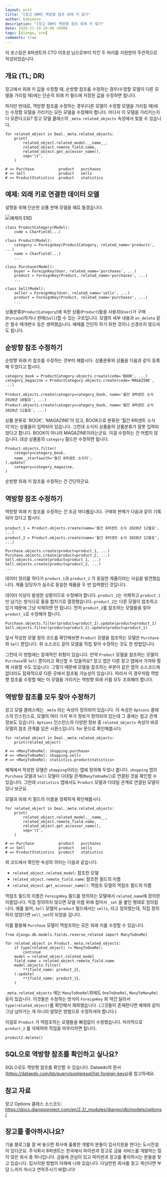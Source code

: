 ```yaml
---
layout: post
title: "[장고 ORM] 역방향 참조 외래 키 찾기"
author: bakyeono
description: "[장고 ORM] 역방향 참조 외래 키 찾기"
date: 2020-11-29 20:00 +0900
tags: [django, orm]
comments: true
---
```


이 포스팅은 8퍼센트의 CTO 이호성 님으로부터 치킨 두 마리를 지원받아 주관적으로 작성되었습니다.

## 개요 (TL; DR)

장고에서 외래 키 값을 수정할 때, 순방향 참조를 수정하는 경우(수정할 모델이 다른 모델을 가리킬 때)에는 단순히 외래 키 필드에 저장된 값을 수정하면 됩니다.

하지만 반대로, 역방향 참조를 수정하는 경우(다른 모델이 수정할 모델을 가리킬 때)에는 수정할 모델을 가리키는 모든 모델을 수정해야 합니다. 어디서 이 모델을 가리키는지 다 모른다고요? 장고 모델 클래스의 `_meta.related_objects` 속성에서 찾을 수 있습니다.

```
for related_object in Deal._meta.related_objects:
    print(
        related_object.related_model.__name__,
        related_object.remote_field.name,
        related_object.get_accessor_name(),
        sep='\t',
    )

# => Purchase           product   purchases
# => Sell               product   sells
# => ProductStatistics  product   statistics
```

## 예제: 외래 키로 연결한 데이터 모델

설명을 위해 단순한 상품 판매 모델을 예로 들겠습니다.

![예제의 ERD](/images/django-reversed-foreign-keys-img-1.png)

```
class ProductCategory(Model):
    code = CharField(...)

class Product(Model):
    category = Foreignkey(ProductCategory, related_name='products', ...)
    name = CharField(...)
    ...

class Purchase(Model):
    buyer = ForeignKey(User, related_name='purchases', ...)
    product = ForeignKey(Product, related_name='purchases', ...)
    ...

class Sell(Model):
    seller = ForeignKey(User, related_name='sells', ...)
    product = ForeignKey(Product, related_name='purchases', ...)
    ...
```

상품분류(`ProductCategory`)에 속한 상품(`Product`)들을 사용자(`User`)가 구매(`Purcase`)하거나 판매(`Sell`)할 수 있는 구조입니다. 모델의 세부 내용과 `on_delete` 같은 필수 매개변수 등은 생략했습니다. 예제를 간단히 하기 위한 것이니 신경쓰지 않으셔도 됩니다.

## 순방향 참조 수정하기

순방향 외래 키 참조를 수정하는 것부터 해봅시다. 상품분류와 상품을 다음과 같이 등록해 두었다고 합시다.

```
category_book = ProductCategory.objects.create(code='BOOK', ...)
category_magazine = ProductCategory.objects.create(code='MAGAZINE', ...)

Product.objects.create(category=category_book, name='월간 8퍼센트 소식 2020년 10월호', ...)
Product.objects.create(category=category_book, name='월간 8퍼센트 소식 2020년 11월호', ...)
```

상품 분류로 'BOOK', 'MAGAZINE'이 있고, BOOK으로 분류된 '월간 8퍼센트 소식지'라는 상품들이 입력되어 있습니다. 그런데 소식지 상품들의 상품분류가 잘못 입력되었다고 합니다. BOOK이 아니라 MAGAZINE이라는군요. 이걸 수정하는 건 어렵지 않습니다. 대상 상품들의 `category` 필드만 수정하면 됩니다.

```
Product.objects.filter(
    category=category_book,
    name__startswith='월간 8퍼센트 소식지',
).update(
    category=category_magazine,
)
```

순방향 외래 키 참조를 수정하는 건 간단하군요.

## 역방향 참조 수정하기

역방향 외래 키 참조를 수정하는 건 조금 까다롭습니다. 구매와 판매가 다음과 같이 기록되어 있다고 합시다.

```
product_1 = Product.objects.create(name='월간 8퍼센트 소식 2020년 12월호', ...)
product_2 = Product.objects.create(name='월간 8퍼센트 소식 2020년 12월호', ...)

Purchase.objects.create(product=product_1, ...)
Purchase.objects.create(product=product_2, ...)
Sell.objects.create(product=product_1, ...)
Sell.objects.create(product=product_2, ...)
...
```

데이터 정리를 하다가 `product_1`과 `product_2` 가 동일한 제품이라는 사실을 발견했습니다. 제품 담당자가 실수로 동일한 제품을 두 번 입력했던 것입니다.

데이터 이상이 발생한 상황이므로 수정해야 합니다. `product_2`는 삭제하고 `product_1`만 남기는 방식으로 둘을 합치기로 결정했습니다. `product_2`는 다른 모델이 참조하고 있기 때문에 그냥 삭제하면 안 됩니다. 먼저 `product_2`를 참조하는 모델들을 찾아  `product_1`로 수정해야 합니다.

```
Purchase.objects.filter(product=product_2).update(product=product_1)
Sell.objects.filter(product=product_2).update(product=product_1)
```

앞서 작성한 모델 정의 코드를 확인해보면 `Product` 모델을 참조하는 모델은 `Purchase`와 `Sell` 뿐입니다. 위 소스코드 같이 모델을 직접 찾아 수정하는 것도 한 방법입니다.

그런데 이 방법에는 잠재적인 위험이 있습니다. 만약 `Product` 모델을 참조하는 모델이  `Purchase`와 `Sell`  뿐이라고 확신할 수 있을까요? 장고 앱은 다른 장고 앱에서 가져와 함께 사용할 수도 있습니다. 그렇기 때문에 모델을 참조하는 부분이 같은 앱의 소스코드에 없더라도 잠재적으로 다른 곳에서 참조될 가능성이 있습니다. 따라서 이 경우처럼 역방향 참조를 수정할 때는 이 모델을 가리키는 역방향 외래 키를 모두 조회해야 합니다.

## 역방향 참조를 모두 찾아 수정하기

장고 모델 클래스에는 `_meta` 라는 속성이 정의되어 있습니다. 이 속성은 `Options` 클래스의 인스턴스로, 모델의 여러 가지 부가 정보가 정의되어 있는데 그 중에는 참고 관계 정보도 있습니다. `Options` 인스턴스의 다양한 정보 중 `related_objects` 속성이 바로 모델의 참조 관계를 담은 시퀀스입니다. for 문으로 확인해봅시다.

```
for related_object in Deal._meta.related_objects:
    print(related_object)

# => <ManyToOneRel: shopping.purchase>
# => <ManyToOneRel: shopping.sell>
# => <ManyToOneRel: statistics.productstatistics>
```

예제에서 작성한 모델은 `shopping`이라는 앱에 정의해 두었나 봅니다. `shopping` 앱의 `Purchase` 모델과 `Sell` 모델이 다대일 관계(`ManyToOneRel`)로 연결된 것을 확인할 수 있습니다. 그런데 `statistics` 앱에서도 `Product` 모델과 다대일 관계로 연결된 모델이 있나 보군요.

모델과 외래 키 필드의 이름을 정확하게 확인해봅시다.

```
for related_object in Deal._meta.related_objects:
    print(
        related_object.related_model.__name__,
        related_object.remote_field.name,
        related_object.get_accessor_name(),
        sep='\t',
    )

# => Purchase           product   purchases
# => Sell               product   sells
# => ProductStatistics  product   statistics
```

위 코드에서 확인한 속성의 의미는 다음과 같습니다.

- `related_object.related_model`: 참조한 모델
- `related_object.remote_field.name`: 참조한 필드의 이름
- `related_object.get_accessor_name()`: 역참조 모델의 역참조 필드의 이름

역참조 필드의 이름은 `ForeignKey` 필드를 정의하는 모델에서 `related_name`에 정의한 이름입니다. 직접 정의하지 않으면 모델 이름 뒤에 접미사 `_set` 을 붙인 형태로 정의됩니다. 예를 들어, `Sell` 모델의 `product` 필드에서는 `sells`, 라고 정의했는데, 직접 정의하지 않았다면 `sell_set`이 되었을 겁니다.

이를 활용해 `Purchase` 모델이 역참조하는 모든 외래 키를 수정할 수 있습니다.

```
from django.db.models.fields.reverse_related import ManyToOneRel

for related_object in Product._meta.related_objects:
    if type(related_object) != ManyToOneRel:
        continue
    model = related_object.related_model
    field_name = related_object.remote_field.name
    model.objects.filter(
        **{field_name: product_2},
    ).update(
        **{field_name: product_1},
    )
```

`_meta.related_objects` 에는 `ManyToOneRel`외에도 `OneToOneRel`, `ManyToManyRel` 등이 있습니다. 이것들은 수정하는 방식이 `ForeignKey` 와 약간 달라서 `type(related_object)`를 확인해서 제외했습니다. (그것들이 존재한다면 예제와 같이 그냥 넘어가는 게 아니라 알맞은 방법으로 수정하셔야 합니다.)

이걸로 `Product` 가 역참조하는 모델들을 빠짐없이 수정했습니다. 마지막으로 `product_2` 를 삭제하여 작업을 마무리하면 됩니다.

```
product2.delete()
```

## SQL으로 역방향 참조를 확인하고 싶나요?

SQL으로도 역방향 참조를 확인할 수 있습니다. Dataedo의 문서(<https://dataedo.com/kb/query/postgresql/list-foreign-keys>)을 참고하세요.

## 참고 자료

장고 Options 클래스 소스코드: <https://docs.djangoproject.com/en/2.2/_modules/django/db/models/options/>

## 장고를 좋아하시나요?

기술 블로그를 잘 써 놓으면 회사에 훌륭한 개발자 분들이 입사지원을 한다는 도시전설이 있더군요. 주식회사 8퍼센트는 한국에서 파이썬과 장고로 금융 서비스를 개발하는 많지 않은 회사 중 하나입니다. 금융에 관심이 있고 파이썬과 장고를 좋아하시는 분들을 찾고 있습니다. 입사지원 방법이 아래에 나와 있습니다. 다닐만한 회사를 찾고 계신다면 부담 느끼지 마시고 연락주시기 바랍니다!
